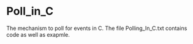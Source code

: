 # Poll_in_C
The mechanism to poll for events in C.
The file Polling_In_C.txt contains code as well as exapmle.
